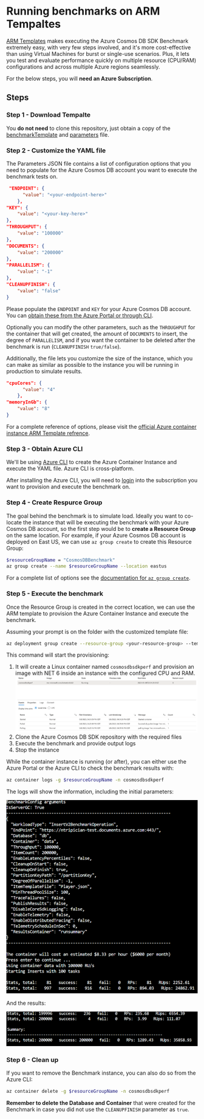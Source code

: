 # Running benchmarks on ARM Tempaltes

[ARM Templates](https://learn.microsoft.com/azure/azure-resource-manager/templates/) makes executing the Azure Cosmos DB SDK Benchmark extremely easy, with very few steps involved, and it's more cost-effective than using Virtual Machines for burst or single-use scenarios. Plus, it lets you test and evaluate performance quickly on multiple resource (CPU/RAM) configurations and across multiple Azure regions seamlessly.

For the below steps, you will **need an Azure Subscription**.

## Steps

### Step 1 - Download Tempalte

You **do not need** to clone this repository, just obtain a copy of the [benchmarkTemplate](./benchmarkTemplate.json) and [parameters](./parameters.json) file.

### Step 2 - Customize the YAML file

The Parameters JSON file contains a list of configuration options that you need to populate for the Azure Cosmos DB account you want to execute the benchmark tests on.

```json
 "ENDPOINT": {
      "value": "<your-endpoint-here>"
    },
"KEY": {
    "value": "<your-key-here>"
},
"THROUGHPUT": {
    "value": "100000"
},
"DOCUMENTS": {
    "value": "200000"
},
"PARALLELISM": {
    "value": "-1"
},
"CLEANUPFINISH": {
    "value": "false"
}
```

Please populate the `ENDPOINT` and `KEY` for your Azure Cosmos DB account. You can [obtain these from the Azure Portal or through CLI](https://learn.microsoft.com/azure/cosmos-db/secure-access-to-data?tabs=using-primary-key#primary-keys).

Optionally you can modify the other parameters, such as the `THROUGHPUT` for the container that will get created, the amount of `DOCUMENTS` to insert, the degree of `PARALLELISM`, and if you want the container to be deleted after the benchmark is run (`CLEANUPFINISH` `true/false`).

Additionally, the file lets you customize the size of the instance, which you can make as similar as possible to the instance you will be running in production to simulate results.

```json
"cpuCores": {
      "value": "4"
    },
"memoryInGb": {
    "value": "8"
}
```

For a complete reference of options, please visit the [official Azure container instance ARM Template refrence](https://learn.microsoft.com/en-us/azure/templates/microsoft.containerinstance/containergroups?pivots=deployment-language-arm-template).

### Step 3 - Obtain Azure CLI

We'll be using [Azure CLI](https://docs.microsoft.com/cli/azure/install-azure-cli?view=azure-cli-latest) to create the Azure Container Instance and execute the YAML file. Azure CLI is cross-platform.

After installing the Azure CLI, you will need to [login](https://docs.microsoft.com/cli/azure/authenticate-azure-cli?view=azure-cli-latest) into the subscription you want to provision and execute the benchmark on.

### Step 4 - Create Respurce Group

The goal behind the benchmark is to simulate load. Ideally you want to co-locate the instance that will be executing the benchmark with your Azure Cosmos DB account, so the first step would be to **create a Resource Group** on the same location. For example, if your Azure Cosmos DB account is deployed on East US, we can use `az group create` to create this Resource Group:

```bash
$resourceGroupName = "CosmosDBBenchmark"
az group create --name $resourceGroupName --location eastus
```

For a complete list of options see the [documentation for `az group create`](https://docs.microsoft.com/cli/azure/group?view=azure-cli-latest#az-group-create).

### Step 5 - Execute the benchmark

Once the Resource Group is created in the correct location, we can use the ARM template to provision the Azure Container Instance and execute the benchmark.

Assuming your prompt is on the folder with the customized template file:

```bash
az deployment group create --resource-group <your-resource-group> --template-file benchmarkTemplate.json --parameters parameters.json
```

This command will start the provisioning:

1. It will create a Linux container named `cosmosdbsdkperf` and provision an image with NET 6 inside an instance with the configured CPU and RAM.
![Provisioned Container Instance](./arm1.png)
2. Clone the Azure Cosmos DB SDK repository with the required files
3. Execute the benchmark and provide output logs
4. Stop the instance

While the container instance is running (or after), you can either use the Azure Portal or the Azure CLI to check the benchmark results with:

```bash
az container logs -g $resourceGroupName -n cosmosdbsdkperf
```

The logs will show the information, including the initial parameters:

![Initial benchmark parameters](./arm2.png)

And the results:

![Benchmark results](./arm3.png)

### Step 6 - Clean up

If you want to remove the Benchmark instance, you can also do so from the Azure CLI:

```bash
az container delete -g $resourceGroupName -n cosmosdbsdkperf
```

**Remember to delete the Database and Container** that were created for the Benchmark in case you did not use the `CLEANUPFINISH` parameter as `true`.
